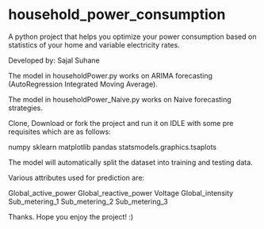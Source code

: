 # household_power_consumption
A python project that helps you optimize your power consumption based on statistics of your home and variable electricity rates.

Developed by: Sajal Suhane

The model in householdPower.py works on ARIMA forecasting (AutoRegression Integrated Moving Average).

The model in householdPower_Naive.py works on Naive forecasting strategies.

Clone, Download or fork the project and run it on IDLE with some pre requisites which are as follows:

numpy
sklearn
matplotlib
pandas
statsmodels.graphics.tsaplots

The model will automatically split the dataset into training and testing data. 

Various attributes used for prediction are:

Global_active_power
Global_reactive_power
Voltage
Global_intensity
Sub_metering_1
Sub_metering_2
Sub_metering_3


Thanks. Hope you enjoy the project! :)
